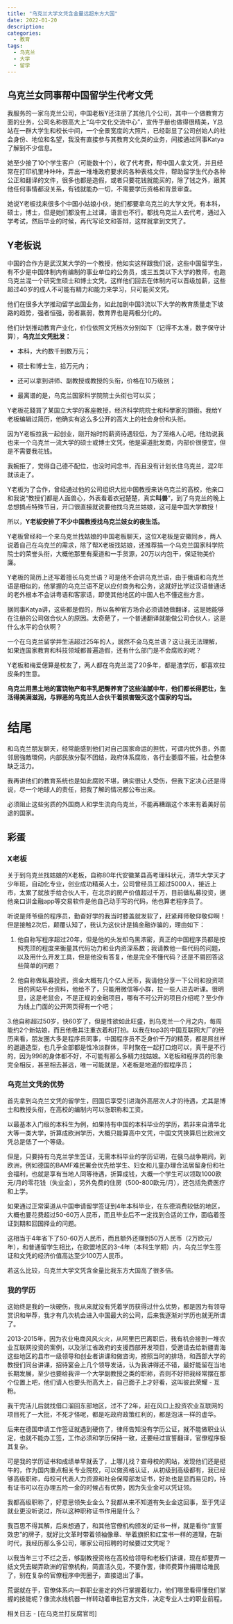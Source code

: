 ```yaml
---
title: "乌克兰大学文凭含金量远超东方大国"
date: 2022-01-20
description: 
categories:
  - 教育
tags:
  - 乌克兰
  - 大学
  - 留学
---
```



## 乌克兰女同事帮中国留学生代考文凭

我服务的一家乌克兰公司，中国老板Y还注册了其他几个公司，其中一个做教育方面的业务，公司名称很高大上“乌中文化交流中心”，宣传手册也做得很精美，Y总站在一群大学生和校长中间，一个全景宽度的大照片，已经彰显了公司创始人的社会身份、地位和名望，我没有直接参与其教育文化类的业务，间接通过同事Katya了解到不少信息。

她至少接了10个学生客户（可能数十个），收了代考费，帮中国人拿文凭，并且经常在打印机里咔咔咔，弄出一堆堆政府要求的各种表格文件，帮助留学生代办各种公正和翻译的文件，很多也都是造假，或者只要花钱就能买的，除了钱之外，跟其他任何事情都没关系，有钱就能办一切，不需要学历资格和背景审查。

她说Y老板找来很多个中国小姑娘小伙，她们都要拿乌克兰的大学文凭，有本科，硕士，博士，但是她们都没有上过课，语言也不行。都找乌克兰人去代考，通过入学考试，然后毕业的时候，再代写论文和答辩，这样就拿到文凭了。

## Y老板说

中国的合作方是武汉某大学的一个教授，他如实这样跟我们说，这些中国留学生，有不少是中国体制内有编制的事业单位的公务员，或三五类以下大学的教师，也跑乌克兰混一个研究生硕士和博士文凭，这样他们回去在体制内可以晋级加薪，这些超过40岁的成人不可能有精力和能力来学习，只可能买文凭。

他们在很多大学推动留学出国业务，如此加剧中国3流以下大学的教育质量走下坡路的趋势，强者恒强，弱者羸弱，教育界也是两极分化的。

他们计划推动教育产业化，价位依照文凭档次分别如下（记得不太准，数字保守计算），**乌克兰文凭批发：**

- 本科，大约数千到数万元；

- 硕士和博士生，拾万元内；

- 还可以拿到讲师、副教授或教授的头衔，价格在10万级别；

- 最离谱的是，乌克兰国家科学院院士头衔也可以买；

Y老板花錢買了某国立大学的客座教授，经济科学院院士和科學家的頭銜。我给Y老板编辑过简历，他确实有这么多公开的高大上的社会身份和头衔。

因为Y老板拉我一起创业，刚开始时的薪资待遇较低，为了笼络人心吧，他劝说我也来一个乌克兰一流大学的硕士或博士文凭，他是渠道批发商，内部价很便宜，但是不需要我花钱。

我婉拒了，觉得自己德不配位，也没时间念书，而且没有计划长住乌克兰，混2年就该走了。

Y老板为了合作，曾经通过他的公司组织大批中国教授来访乌克兰的高校，他亲口和我说“教授们都是人面兽心，外表看着衣冠楚楚，真实**叫兽**”，到了乌克兰的晚上总想搞点特殊节目，开口很直接就说要他找乌克兰姑娘，这可是中国大学教授！

所以，**Y老板安排了不少中国教授找乌克兰妓女的夜生活。**

Y老板曾经和一个来乌克兰找姑娘的中国老板聊天，这位X老板是安徽同乡，两人说着自己在乌克兰的需求，除了帮X老板找姑娘，还推荐搞一个乌克兰国家科学院院士的荣誉头衔，大概他那里有渠道和一手货源，20万以内包干，保证物美价廉。

Y老板的简历上还写着擅长乌克兰语？可是他不会讲乌克兰语，由于俄语和乌克兰语是相似的，他掌握的乌克兰语不足以应付商务和公务，这就好比学过汉语普通话的老外根本不会讲粤语和客家话，即使其他地区的中国人也不懂这些方言。

据同事Katya讲，这些都是假的，所以各种官方场合必须请她做翻译，这是她能够在注册的公司做合伙人的原因。太奇葩了，一个普通翻译就能做公司合伙人，这是什么水平的合伙啊？

一个在乌克兰留学并生活超过25年的人，居然不会乌克兰语？这让我无法理解，如果连国家教育和科技领域都普遍造假，还有什么部门是不会腐败的呢？

Y老板和梅爱偲算是校友了，两人都在乌克兰混了20多年，都是渣学历，都喜欢拉皮条的生意。

**乌克兰用黑土地的富饶物产和丰乳肥臀养育了这些油腻中年，他们都长得肥壮，生活得美满滋润，与罪恶的乌克兰人合伙干着损害毁灭这个国家的勾当。**

# 结尾

和乌克兰朋友聊天，经常能感到他们对自己国家命运的担忧，可谓内忧外患，外面邻居強敵環伺，内部民族分裂不团结，政府体系腐败，各行业萎靡不振，社会整体缺乏活力。

我再讲他们的教育系统也是如此腐败不堪，确实很让人受伤，但我下定决心还是得说，尽一个地球人的责任，把我了解的情况都公布出来。

必须阻止这些劣质的外国商人和学生流向乌克兰，不能再糟蹋这个本来有着美好前途的国家。

## 彩蛋

### X老板

关于到乌克兰找姑娘的X老板，自称80年代安徽某县高考理科状元，清华大学天才少年班，自动化专业，创业成功精英人士，公司曾经员工超过5000人，接近上市，太累了就放手给合伙人干，在北京的房产价值超过千万，目前做私募投资，据他亲口讲金融app等交易软件是他自己动手写的代码，他也算老程序员了。

听说是师爷级的程序员，勤奋好学的我当时膝盖就发软了，赶紧拜师敬仰敬仰啊！但是接触2次后，颠覆认知了，我认为这伙计是搞金融诈骗的，理由如下：

1. 他自称写程序超过20年，但是他的头发却乌黑浓密，真正的中国程序员都是按照秃顶的程度来衡量其代码功力和业内资深系数；我请教他一些代码的问题，以及用什么开发工具，但是他没有答复，他是完全不懂代码？还是不屑回答这些简单的问题？

2. 他自称做私募投资，资金大概有几个亿人民币，我请他分享一下公司和投资项目的网站平台资料，他给不了，只能用微信等小群，拉一些人进去听课。很明显，这是老鼠会，不是正规的金融项目，哪有不可公开的项目介绍呢？至少作为线上门面的公开网页得有一个吧；

3.他自称超过50岁，快60岁了，但是性欲如此旺盛，到乌克兰一个月之内，每周能约2个新姑娘，而且他极其注重衣着和打扮。以我在top3的中国互联网大厂的经历来看，朋友圈大多是程序员同事，中国程序员不乏身价千万的精英，都是屌丝样的邋遢造型，也几乎全部都是性冷淡群体，平时聚在一起打口炮可以，真干是不行的，因为996的身体都不好，不可能有那么多精力找姑娘。X老板和程序员的形象完全相反，甚至相去甚远，唯一可能就是，X老板是地道的假程序员；

### 乌克兰文凭的优势

首先拿到乌克兰文凭的留学生，回国后享受引进海外高层次人才的待遇，尤其是博士和教授头衔，在高校的编制内可以涨职称和工资。

以最基本入门级的本科生为例，如果持有中国的本科毕业的学历，若非来自清华北大等一类大学，折算成欧洲学历，大概只能算高中文凭，中国文凭换算后比欧洲文凭总是低了一个等级。

但是，只要持有乌克兰学生签证，无需本科毕业的学历证明，在俄乌战争期间，到欧洲，例如德国的BAMF难民署会优先给学生、妇女和儿童办理合法居留身份和社会福利，也就是享有当地人同等待遇，折算成钱，大概一个学生可以领取1000欧元/月的零花钱（失业金），另外免费的住房（500-800欧元/月），还包括免费医疗和上学。

如果通过正常渠道从中国申请留学签证到4年本科毕业，在东德消费较低的地区，大概也要花费超过50-60万人民币，而且毕业后不一定找到合适的工作，面临着签证到期和回国择业的问题。

这相当于4年省下了50-60万人民币，而且额外还赚到50万人民币（2万欧元/年），和普通留学生相比，在欧盟地区的3-4年（本科生学期）内，乌克兰学生签证和文凭的经济价值高达至少100万人民币。

若这么比较，乌克兰大学文凭含金量比我东方大国高了很多倍。


### 我的学历

这始终是我的一块硬伤，我从来就没有凭着学历获得过什么优势，都是因为有领导赏识和举荐，我才有几次机会进入中国最大的公司，后来我逐渐对学历也就无所谓了。

2013-2015年，因为农业电商风风火火，从阿里巴巴离职后，我有机会接到一堆农业互联网投资的案例，以及浙江省政府的支援西部开发项目，受邀请去给新疆青海这些地区的县市一级领导和创业者讲课和做咨询，按照当时的排场，和西部大学的教授们同台讲课，招待宴会上几个领导发话，认为我讲得还不错，最好能留在当地长期发展，至少也要给我评一个大学副教授之类的职称，否则不好把我经常摆在那个位置上吧，他们请人也要头衔高大上，自己面子上才好看，这叫彼此荣耀 - 互粉。

我干完活儿后就找借口溜回东部地区，过不了2年，赶在风口上投资农业互联网的项目死了一大批，不死才怪呢，都是吃政府政策红利的，都是泡沫一样的虚华。

后来在德国申请工作签证就遇到硬伤了，律师告知没有学历公证，就不能做职业认定，也就不能办工签，工作必须和学历保持一致，还要经过宣誓翻译，官僚程序极其复杂。

可是我的学历证书和成绩单早就丢了，上哪儿找？查母校的网站，发现他们还是挺牛的，作为国内重点相关专业院校，可以做资格认证，从初级到高级都有，我已经够高级职称，母校可代表人力资源和社会保障部发证书，好处也是显而易见的，持有证书可以在办理五险一金的时候占有优势，因为失业金可以凭证领。

我都高级职称了，好意思领失业金么？我都从来不知道有失业金这回事，至于凭证就业更没听说过，所以这种职称证书作用是什么？

我百思不得其解，后来想通了，和其他官僚机构颁发的证书一样，就是看你“宣誓效忠”的牌子，就好比文革时带着领袖像章、举着旗帜和红宝书一样的道理，在新时代，我经历那么多公司，哪家公司招聘的时候要过文凭呢？

以我当年三寸不烂之舌，够副教授资格在高校给领导和老板们讲课，现在却要弄一纸文凭去糊弄欧洲的官僚机构，简直活久见，不要作罢，律师费算作捐赠给难民了，别在复杂的官僚程序中兜圈子，直接退出了事。

荒诞就在于，官僚体系内一群职业鉴定的外行掌握着权力，他们哪里看得懂我们掌握的技能呢？像流水线机器一样转动着审批官方文件，决定专业人士的职业前程。



相关日志 - [在乌克兰打反腐官司]